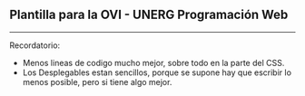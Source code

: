 <h2>Plantilla para la OVI - UNERG Programación Web</h2>

----------------------------------------------

Recordatorio:

- Menos lineas de codigo mucho mejor, sobre todo en la parte del CSS.
- Los Desplegables estan sencillos, porque se supone hay que escribir lo menos posible, pero si tiene algo mejor.

